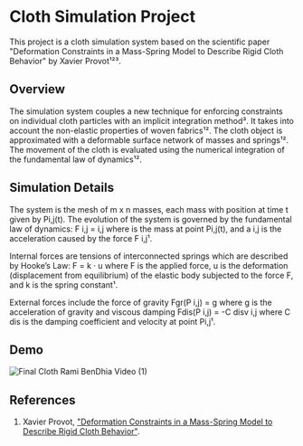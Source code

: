 # Cloth Simulation Project

This project is a cloth simulation system based on the scientific paper "Deformation Constraints in a Mass-Spring Model to Describe Rigid Cloth Behavior" by Xavier Provot¹²³. 

## Overview

The simulation system couples a new technique for enforcing constraints on individual cloth particles with an implicit integration method³. It takes into account the non-elastic properties of woven fabrics¹². The cloth object is approximated with a deformable surface network of masses and springs¹². The movement of the cloth is evaluated using the numerical integration of the fundamental law of dynamics¹².

## Simulation Details

The system is the mesh of m x n masses, each mass with position at time t given by Pi,j(t). The evolution of the system is governed by the fundamental law of dynamics: F i,j =  i,j where is the mass at point Pi,j(t), and a i,j is the acceleration caused by the force F i,j¹. 

Internal forces are tensions of interconnected springs which are described by Hooke’s Law: F = k · u where F is the applied force, u  is the deformation (displacement from equilibrium) of the elastic body subjected to the force  F, and  k is the spring constant¹. 

External forces include the force of gravity Fgr(P i,j) =     g where g  is the acceleration of gravity and viscous damping Fdis(P i,j) = -C disv i,j where C dis is the damping coefficient and velocity at point Pi,j¹.

## Demo

![Final Cloth Rami BenDhia Video (1)](https://github.com/MrRamiBenDhia/MyPhysicsEngine/assets/112359223/9fb51c4b-89f1-442c-a06f-fd18193b0aa8)

## References

1. Xavier Provot, ["Deformation Constraints in a Mass-Spring Model to Describe Rigid Cloth Behavior"](https://www.researchgate.net/publication/2491824_Deformation_Constraints_in_a_Mass-Spring_Model_to_Describe_Rigid_Cloth_Behavior).
